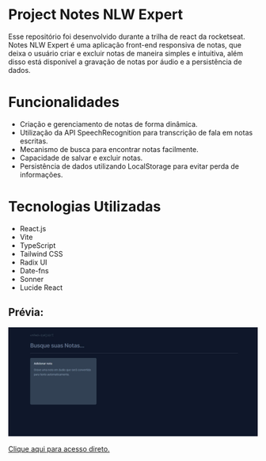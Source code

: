 # Project Notes NLW Expert
Esse repositório foi desenvolvido durante a trilha de react da rocketseat. Notes NLW Expert é uma aplicação front-end responsiva de notas, que deixa o usuário criar e excluir notas de maneira simples e intuitiva, além disso está disponível a gravação de notas por áudio e a persistência de dados. 

# Funcionalidades
- Criação e gerenciamento de notas de forma dinâmica.
- Utilização da API SpeechRecognition para transcrição de fala em notas escritas.
- Mecanismo de busca para encontrar notas facilmente.
- Capacidade de salvar e excluir notas.
- Persistência de dados utilizando LocalStorage para evitar perda de informações.

# Tecnologias Utilizadas
- React.js
- Vite
- TypeScript
- Tailwind CSS
- Radix UI
- Date-fns
- Sonner
- Lucide React

## Prévia:
![Notes NLW Expert](./src/assets/image/preview.jpg)

<a href="https://project-notes-nlw-expert.vercel.app/" target="_blank">Clique aqui para acesso direto. </a>
